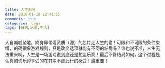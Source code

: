 ```yaml
---
title: 人生无限
date: 2018-01-18 12:41:55
comments: true
categories: Logs
tags: [日志,记录,生活]
---
```

人自呱呱坠地，肉身即带着资质（源）的芯片走人生的路！可限和不可限的条件束缚，的确很像游戏规则，只是改变选项就能有不同的结局吗？谁也说不准，人生无法重来啊，人生是一场游戏说到底还是豁达乐观！最后不管结局如何，这个过程是认真的快乐的享受的在其中不虚此行的感受！最重要！
